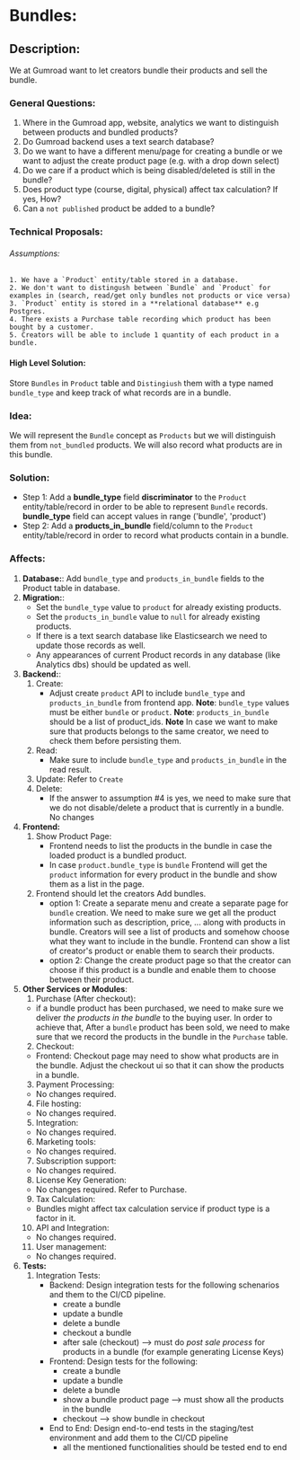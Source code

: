 # Bundles:

## Description:

We at Gumroad want to let creators bundle their products and sell the bundle. 

### General Questions:
1. Where in the Gumroad app, website, analytics we want to distinguish between products and bundled products?
2. Do Gumroad backend uses a text search database? 
3. Do we want to have a different menu/page for creating a bundle or we want to adjust the create product page (e.g. with a drop down select)
4. Do we care if a product which is being disabled/deleted is still in the bundle?
5. Does product type (course, digital, physical) affect tax calculation? If yes, How? 
6. Can a `not published` product be added to a bundle?


### Technical Proposals:
###### Assumptions:
    1. We have a `Product` entity/table stored in a database.    
    2. We don't want to distingush between `Bundle` and `Product` for examples in (search, read/get only bundles not products or vice versa)
    3. `Product` entity is stored in a **relational database** e.g Postgres. 
    4. There exists a Purchase table recording which product has been bought by a customer.
    5. Creators will be able to include 1 quantity of each product in a bundle. 

#### High Level Solution:
Store `Bundles` in `Product` table and `Distingiush` them with a type named `bundle_type` and keep track of what records are in a bundle.
    
### Idea: 
We will represent the `Bundle` concept as `Products` but we will distinguish them from `not_bundled` products. We will also record what products are in this bundle. 

### Solution:
- Step 1: Add a **bundle_type** field **discriminator** to the `Product` entity/table/record in order to be able to represent `Bundle` records. **bundle_type** field can accept values in range ('bundle', 'product')
- Step 2: Add a **products_in_bundle** field/column to the `Product` entity/table/record in order to record what products contain in a bundle.

### Affects:
1. **Database:**:
Add `bundle_type` and `products_in_bundle` fields to the Product table in database.
2. **Migration:**:
    - Set the `bundle_type` value to `product` for already existing products. 
    - Set the `products_in_bundle` value to `null` for already existing products.   
    - If there is a text search database like Elasticsearch we need to update those records as well.
    - Any appearances of current Product records in any database (like Analytics dbs) should be updated as well.        
3. **Backend:**: 
    1. Create:  
        - Adjust create `product` API to include `bundle_type` and `products_in_bundle` from frontend app.
        **Note**: `bundle_type` values must be either `bundle` or `product`.
        **Note**: `products_in_bundle` should be a list of product_ids. 
        **Note** In case we want to make sure that products belongs to the same creator, we need to check them before persisting them.  
    2. Read:
        - Make sure to include `bundle_type` and `products_in_bundle` in the read result.
    3. Update: 
        Refer to `Create`
    4. Delete:
        - If the answer to assumption #4 is yes, we need to make sure that we do not disable/delete a product that is currently in a bundle. 
        No changes 
4. **Frontend:**
    1. Show Product Page:             
        - Frontend needs to list the products in the bundle in case the loaded product is a bundled product. 
        - In case `product.bundle_type` is `bundle` Frontend will get the `product` information for every product in the bundle and show them as a list in the page. 
    2. Frontend should let the creators Add bundles. 
        - option 1: Create a separate menu and create a separate page for `bundle` creation. We need to make sure we get all the product information such as description, price, ... along with products in bundle. 
        Creators will see a list of products and somehow choose what they want to include in the bundle.
        Frontend can show a list of creator's product or enable them to search their products. 
        - option 2: Change the create product page so that the creator can choose if this product is a bundle and enable them to choose between their product. 
5. **Other Services or Modules**:
    1. Purchase (After checkout):
    -   if a bundle product has been purchased, we need to make sure we deliver *the products in the bundle* to the buying user. In order to achieve that, After a `bundle` product has been sold, we need to make sure that we record the products in the bundle in the `Purchase` table. 
    2. Checkout: 
    - Frontend: Checkout page may need to show what products are in the bundle. Adjust the checkout ui so that it can show the products in a bundle. 
    3. Payment Processing:
    - No changes required. 
    4. File hosting:
    - No changes required.
    5. Integration: 
    - No changes required.
    6. Marketing tools:
    - No changes required.  
    7. Subscription support:
    - No changes required.
    8. License Key Generation:
    - No changes required. Refer to Purchase.
    9. Tax Calculation:
    - Bundles might affect tax calculation service if product type is a factor in it.  
    10. API and Integration:
    - No changes required. 
    11. User management:
    - No changes required. 
6. **Tests:**
    1. Integration Tests:
        - Backend: Design integration tests for the following schenarios and them to the CI/CD pipeline.
            - create a bundle
            - update a bundle 
            - delete a bundle
            - checkout a bundle
            - after sale (checkout) --> must do *post sale process* for products in a bundle (for example generating License Keys)
        - Frontend: Design tests for the following:
            - create a bundle
            - update a bundle
            - delete a bundle
            - show a bundle product page --> must show all the products in the bundle
            - checkout --> show bundle in checkout            
        - End to End: Design end-to-end tests in the staging/test environment and add them to the CI/CD pipeline
            - all the mentioned functionalities should be tested end to end
